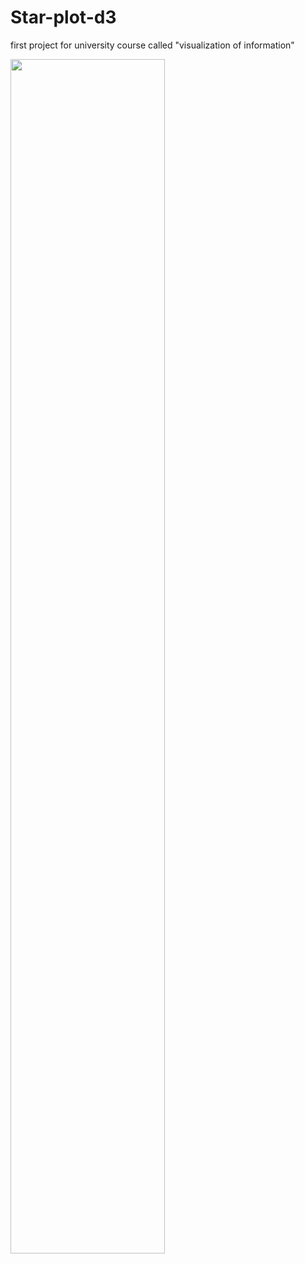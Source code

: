 # Star-plot-d3
first project for university course called "visualization of information"

<img src="/star_plot.gif" width="70%"/>
